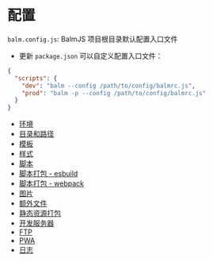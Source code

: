 # 配置

`balm.config.js`: BalmJS 项目根目录默认配置入口文件

- 更新 `package.json` 可以自定义配置入口文件：

```json
{
  "scripts": {
    "dev": "balm --config /path/to/config/balmrc.js",
    "prod": "balm -p --config /path/to/config/balmrc.js"
  }
}
```

- [环境](environment.md)
- [目录和路径](paths.md)
- [模板](html.md)
- [样式](styles.md)
- [脚本](scripts.md)
- [脚本打包 - esbuild](scripts-esbuild.md)
- [脚本打包 - webpack](scripts-webpack.md)
- [图片](images.md)
- [额外文件](extras.md)
- [静态资源打包](assets.md)
- [开发服务器](server.md)
- [FTP](ftp.md)
- [PWA](pwa.md)
- [日志](logs.md)
